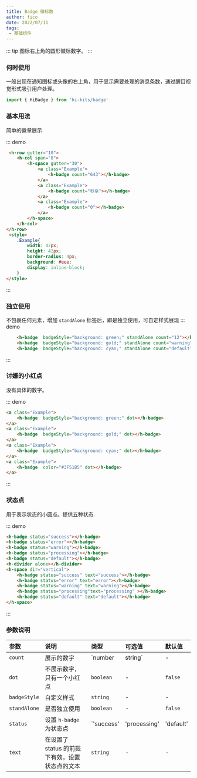 ```yaml
---
title: Badge 徽标数
author: fico
date: 2022/07/11
tags:
 - 基础组件
---
```

::: tip
图标右上角的圆形徽标数字。
:::

### 何时使用
一般出现在通知图标或头像的右上角，用于显示需要处理的消息条数，通过醒目视觉形式吸引用户处理。
```ts
import { HiBadge } from 'hi-kits/badge'
```

### 基本用法

简单的徽章展示

::: demo
```html
 <h-row gutter="10">
    <h-col span="8">
        <h-space gutter="30">
            <a class="Example">
                <h-badge count="643"></h-badge>
            </a>
            <a class="Example">
                <h-badge count="秒杀"></h-badge>
            </a>
            <a class="Example">
                <h-badge count="0"></h-badge>
            </a>
        </h-space>      
    </h-col>
</h-row>
 <style>
    .Example{
        width: 42px;
        height: 42px;
        border-radius: 4px;
        background: #eee;
        display: inline-block;
    }
</style>

```
:::

### 独立使用
不包裹任何元素，增加 `standAlone` 标签后，即是独立使用，可自定样式展现
::: demo
```html
    <h-badge  badgeStyle="background: green;" standAlone count="12"></h-badge>
    <h-badge  badgeStyle="background: gold;" standAlone count="warning"></h-badge>
    <h-badge  badgeStyle="background: cyan;" standAlone count="default"></h-badge>

```
:::

### 讨嫌的小红点
没有具体的数字。

::: demo
```html
<a class="Example">
    <h-badge  badgeStyle="background: green;" dot></h-badge>
</a>
<a class="Example">
    <h-badge  badgeStyle="background: gold;" dot></h-badge>
</a>
<a class="Example">
    <h-badge  badgeStyle="background: cyan;" dot></h-badge>
</a>
<a class="Example">
    <h-badge  color="#3F51B5" dot></h-badge>
</a>
```
:::
### 状态点
用于表示状态的小圆点。提供五种状态.

::: demo
```html
<h-badge status="success"></h-badge>
<h-badge status="error"></h-badge>
<h-badge status="warning"></h-badge>
<h-badge status="processing"></h-badge>
<h-badge status="default"></h-badge>
<h-divider alone></h-divider>
<h-space dir="vertical">
    <h-badge status="success" text="success"></h-badge>
    <h-badge status="error" text="error"></h-badge>
    <h-badge status="warning" text="warning"></h-badge>
    <h-badge status="processing"text="processing" ></h-badge>
    <h-badge status="default" text="default"></h-badge>
</h-space>

```
:::

### 参数说明

|参数|说明|类型|可选值|默认值
|:--|:--|:--|:-----|:---
| `count`| 展示的数字 |  `number | string` | - | -
| `dot`| 不展示数字，只有一个小红点	 |  `boolean` | - | `false`
| `badgeStyle`| 自定义样式|  `string` | - | -
| `standAlone`| 是否独立使用	|  `boolean` | - | `false`
| `status`| 设置 `h-badge` 为状态点	|  `'success' | 'processing' | 'default' | 'error' | 'warning'	` | - | -
| `text`| 在设置了status 的前提下有效，设置状态点的文本	|  `string` | - | -

